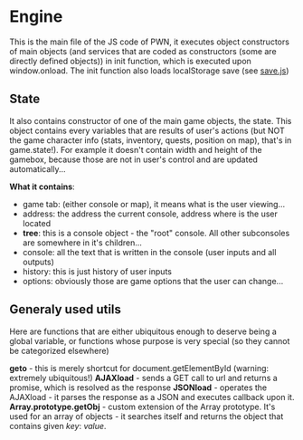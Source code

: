 # Engine

This is the main file of the JS code of PWN, it executes object constructors of main objects (and services that are coded as constructors (some are directly defined objects)) in init function, which is executed upon window.onload. The init function also loads localStorage save (see [save.js](services/save.md))

## State
It also contains constructor of one of the main game objects, the state. This object contains every variables that are results of user's actions (but NOT the game character info (stats, inventory, quests, position on map), that's in game.state!). For example it doesn't contain width and height of the gamebox, because those are not in user's control and are updated automatically...

**What it contains**:
- game tab: (either console or map), it means what is the user viewing...
- address: the address the current console, address where is the user located
- **tree**: this is a console object - the "root" console. All other subconsoles are somewhere in it's children...
- console: all the text that is written in the console (user inputs and all outputs)
- history: this is just history of user inputs
- options: obviously those are game options that the user can change...

## Generaly used utils
Here are functions that are either ubiquitous enough to deserve being a global variable, or functions whose purpose is very special (so they cannot be categorized elsewhere)

**geto** - this is merely shortcut for document.getElementById (warning: extremely ubiquitous!)
**AJAXload** - sends a GET call to url and returns a promise, which is resolved as the response
**JSONload** - operates the AJAXload - it parses the response as a JSON and executes callback upon it.
**Array.prototype.getObj** - custom extension of the Array prototype. It's used for an array of objects - it searches itself and returns the object that contains given *key*: *value*.
